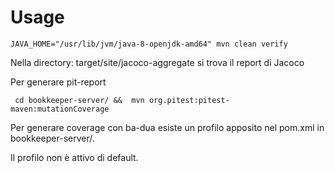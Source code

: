 
# Usage

    JAVA_HOME="/usr/lib/jvm/java-8-openjdk-amd64" mvn clean verify

Nella directory: target/site/jacoco-aggregate si trova il report di Jacoco 

Per generare pit-report

     cd bookkeeper-server/ &&  mvn org.pitest:pitest-maven:mutationCoverage

Per generare coverage con ba-dua esiste un profilo apposito nel pom.xml in bookkeeper-server/.

Il profilo non è attivo di default.
